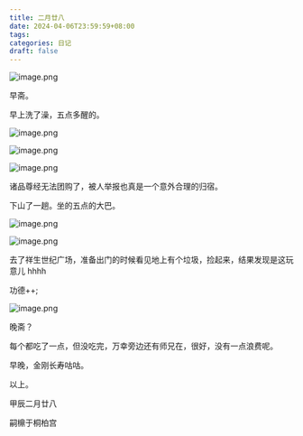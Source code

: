 ```yaml
---
title: 二月廿八
date: 2024-04-06T23:59:59+08:00
tags: 
categories: 日记
draft: false
---
```

![image.png](https://cdn.jsdelivr.net/gh/luo029/blogimage@main/24%200408%200737%2011.png)

早斋。

早上洗了澡，五点多醒的。

![image.png](https://cdn.jsdelivr.net/gh/luo029/blogimage@main/24%200408%200737%2034.png)

![image.png](https://cdn.jsdelivr.net/gh/luo029/blogimage@main/24%200408%200737%2040.png)

![image.png](https://cdn.jsdelivr.net/gh/luo029/blogimage@main/24%200408%200737%2046.png)

诸品尊经无法团购了，被人举报也真是一个意外合理的归宿。

下山了一趟。坐的五点的大巴。

![image.png](https://cdn.jsdelivr.net/gh/luo029/blogimage@main/24%200408%200738%2049.png)

![image.png](https://cdn.jsdelivr.net/gh/luo029/blogimage@main/24%200408%200739%2002.png)

去了祥生世纪广场，准备出门的时候看见地上有个垃圾，捡起来，结果发现是这玩意儿 hhhh

功德++;

![image.png](https://cdn.jsdelivr.net/gh/luo029/blogimage@main/24%200408%200740%2008.png)

晚斋？

每个都吃了一点，但没吃完，万幸旁边还有师兄在，很好，没有一点浪费呢。

早晚，金刚长寿咕咕。

以上。

甲辰二月廿八

嗣檙于桐柏宫